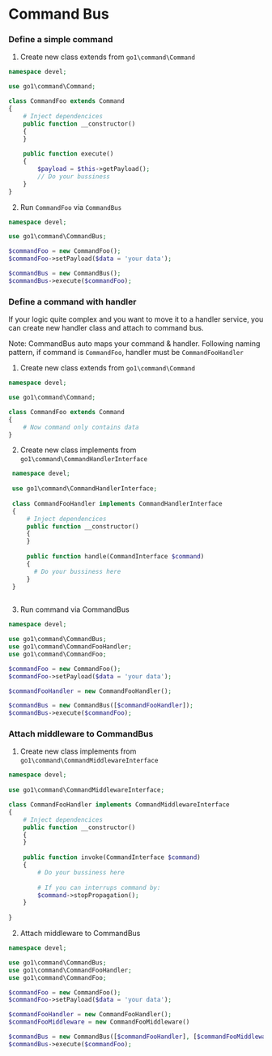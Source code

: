 # Command Bus

### Define a simple command

1. Create new class extends from `go1\command\Command`

```php
namespace devel;

use go1\command\Command;

class CommandFoo extends Command 
{
    # Inject dependencices
    public function __constructor() 
    {
    }
    
    public function execute()
    {
        $payload = $this->getPayload();
        // Do your bussiness
    }
} 

``` 

2. Run `CommandFoo` via `CommandBus`

```php
namespace devel;

use go1\command\CommandBus;

$commandFoo = new CommandFoo();
$commandFoo->setPayload($data = 'your data');

$commandBus = new CommandBus();
$commandBus->execute($commandFoo);

```

### Define a command with handler
If your logic quite complex and you want to move it to a handler service, you can create new handler class and attach to command bus.

Note: CommandBus auto maps your command & handler. Following naming pattern, if command is `CommandFoo`, handler must be `CommandFooHandler` 

1. Create new class extends from `go1\command\Command`
 
 ```php
 namespace devel;
 
 use go1\command\Command;
 
 class CommandFoo extends Command 
 {
     # Now command only contains data
 } 
 
 ``` 
 
2. Create new class implements from `go1\command\CommandHandlerInterface`
 
 ```php
  namespace devel;
  
  use go1\command\CommandHandlerInterface;
  
  class CommandFooHandler implements CommandHandlerInterface 
  {
      # Inject dependencices
      public function __constructor() 
      {
      }
      
      public function handle(CommandInterface $command) 
      {
        # Do your bussiness here
      }
  } 
  
  ```
  
3. Run command via CommandBus

```php
namespace devel;

use go1\command\CommandBus;
use go1\command\CommandFooHandler;
use go1\command\CommandFoo;

$commandFoo = new CommandFoo();
$commandFoo->setPayload($data = 'your data');

$commandFooHandler = new CommandFooHandler();

$commandBus = new CommandBus([$commandFooHandler]);
$commandBus->execute($commandFoo);

```

### Attach middleware to CommandBus

1. Create new class implements from `go1\command\CommandMiddlewareInterface`

```php
namespace devel;
  
use go1\command\CommandMiddlewareInterface;

class CommandFooHandler implements CommandMiddlewareInterface 
{
    # Inject dependencices
    public function __constructor() 
    {
    }
    
    public function invoke(CommandInterface $command) 
    {
        # Do your bussiness here
        
        # If you can interrups command by:
        $command->stopPropagation();     
    }
  
}  
```

2. Attach middleware to CommandBus

```php
namespace devel;

use go1\command\CommandBus;
use go1\command\CommandFooHandler;
use go1\command\CommandFoo;

$commandFoo = new CommandFoo();
$commandFoo->setPayload($data = 'your data');

$commandFooHandler = new CommandFooHandler();
$commandFooMiddleware = new CommandFooMiddleware()

$commandBus = new CommandBus([$commandFooHandler], [$commandFooMiddleware]);
$commandBus->execute($commandFoo);

``` 
